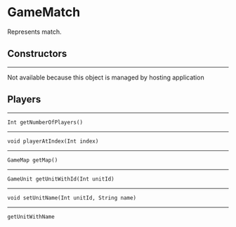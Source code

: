 # GameMatch
Represents match. 

## **Constructors**
---
Not available because this object is managed by hosting application

## **Players**
---
```
Int getNumberOfPlayers()
```

---
```
void playerAtIndex(Int index)
```

---
```
GameMap getMap()
```

---
```
GameUnit getUnitWithId(Int unitId)
```

---
```
void setUnitName(Int unitId, String name)
```

---
```
getUnitWithName
```
